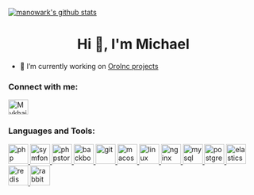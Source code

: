 [![manowark's github stats](https://github-readme-stats.vercel.app/api?username=manowark&count_private=1)](https://github.com/manowark)

<h1 align="center">Hi 👋, I'm Michael</h1>

- 🔭 I’m currently working on [OroInc projects](https://oroinc.com)

<p align="left">
<h3 align="left">Connect with me:</h3>
<a href="https://linkedin.com/in/mykhailo-sulyma-0265ab60" target="blank">
    <img align="center" src="https://cdn.jsdelivr.net/npm/simple-icons@3.0.1/icons/linkedin.svg" alt="Mykhailo Sulyma" height="30" width="40"/></a>
</p>

<h3 align="left">Languages and Tools:</h3>
<p align="left">
    <a href="https://www.php.net/" target="_blank">
        <img src="https://www.vectorlogo.zone/logos/php/php-icon.svg" alt="php" width="40" height="40"/> </a>
    <a href="https://symfony.com/" target="_blank">
        <img src="https://www.vectorlogo.zone/logos/symfony/symfony-icon.svg" alt="symfony" width="40" height="40"/> </a>
    <a href="https://www.jetbrains.com/phpstorm/" target="_blank">
        <img src="https://www.vectorlogo.zone/logos/jetbrains/jetbrains-icon.svg" alt="phpstorm" width="40" height="40"/> </a>
    <a href="https://backbonejs.org/" target="_blank">
        <img src="https://www.vectorlogo.zone/logos/backbonejs/backbonejs-icon.svg" alt="backbonejs" width="40" height="40"/> </a>
    <a href="https://git-scm.com/" target="_blank">
        <img src="https://www.vectorlogo.zone/logos/git-scm/git-scm-icon.svg" alt="git" width="40" height="40"/> </a>
    <a href="https://www.apple.com/macos/" target="_blank">
        <img src="https://www.vectorlogo.zone/logos/apple/apple-icon.svg" alt="macos" width="40" height="40"/> </a>
    <a href="https://www.linux.org/" target="_blank">
        <img src="https://www.vectorlogo.zone/logos/linux/linux-icon.svg" alt="linux" width="40" height="40"/> </a>
    <a href="https://www.nginx.com/" target="_blank">
        <img src="https://www.vectorlogo.zone/logos/nginx/nginx-icon.svg" alt="nginx" width="40" height="40"/> </a>
    <a href="https://www.mysql.com/" target="_blank">
        <img src="https://www.vectorlogo.zone/logos/mysql/mysql-icon.svg" alt="mysql" width="40" height="40"/> </a>
    <a href="https://www.postgresql.org/" target="_blank">
        <img src="https://www.vectorlogo.zone/logos/postgresql/postgresql-icon.svg" alt="postgresql" width="40" height="40"/> </a>
    <a href="https://www.elastic.co/elasticsearch/" target="_blank">
        <img src="https://www.vectorlogo.zone/logos/elastic/elastic-icon.svg" alt="elasticsearch" width="40" height="40"/> </a>
    <a href="https://redis.io/" target="_blank">
        <img src="https://www.vectorlogo.zone/logos/redis/redis-icon.svg" alt="redis" width="40" height="40"/> </a>
    <a href="https://www.rabbitmq.com/" target="_blank">
        <img src="https://www.vectorlogo.zone/logos/rabbitmq/rabbitmq-icon.svg" alt="rabbitmq" width="40" height="40"/> </a>
</p>
<!--
**manowark/manowark** is a ✨ _special_ ✨ repository because its `README.md` (this file) appears on your GitHub profile.
-->
